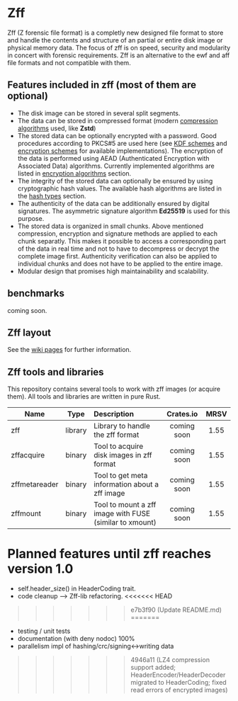 # Zff

Zff (Z forensic file format) is a completly new designed file format to store and handle the contents and structure of an partial or entire disk image or physical memory data.
The focus of zff is on speed, security and modularity in concert with forensic requirements.
Zff is an alternative to the ewf and aff file formats and not compatible with them.

## Features included in zff (most of them are optional)
- The disk image can be stored in several split segments.
- The data can be stored in compressed format (modern [compression algorithms](https://github.com/ph0llux/zff/wiki/Zff-layout#compression-algorithm-flag) used, like __Zstd__)
- The stored data can be optionally encrypted with a password. Good procedures according to PKCS#5 are used here (see [KDF schemes](https://github.com/ph0llux/zff/wiki/Zff-layout#kdf-flag) and [encryption schemes](https://github.com/ph0llux/zff/wiki/Zff-layout#encryption-scheme-flag) for available implementations). The encryption of the data is performed using AEAD (Authenticated Encryption with Associated Data) algorithms. Currently implemented algorithms are listed in [encryption algorithms](https://github.com/ph0llux/zff/wiki/Zff-layout#encryption-algorithms) section.
- The integrity of the stored data can optionally be ensured by using cryptographic hash values. The available hash algorithms are listed in the [hash types](https://github.com/ph0llux/zff/wiki/Zff-layout#hash-types-flag) section.
- The authenticity of the data can be additionally ensured by digital signatures. The asymmetric signature algorithm __Ed25519__ is used for this purpose.
- The stored data is organized in small chunks. 
Above mentioned compression, encryption and signature methods are applied to each chunk separatly. This makes it possible to access a corresponding part of the data in real time and not to have to decompress or decrypt the complete image first.
Authenticity verification can also be applied to individual chunks and does not have to be applied to the entire image.
- Modular design that promises high maintainability and scalability.

## benchmarks

coming soon.

## Zff layout

See the [wiki pages](https://github.com/ph0llux/zff/wiki/Zff-layout) for further information.

## Zff tools and libraries

This repository contains several tools to work with zff images (or acquire them). All tools and libraries are written in pure Rust.

| Name | Type | Description | Crates.io | MRSV |
|------|:----:|:------------|:---------:|:----:|
| zff  | library | Library to handle the zff format | coming soon | 1.55 |
| zffacquire | binary | Tool to acquire disk images in zff format | coming soon | 1.55 |
| zffmetareader | binary | Tool to get meta information about a zff image | coming soon | 1.55 |
| zffmount | binary | Tool to mount a zff image with FUSE (similar to xmount) | coming soon | 1.55 |

# Planned features until zff reaches version 1.0
- self.header_size() in HeaderCoding trait.
- code cleanup
--> Zff-lib refactoring.
<<<<<<< HEAD
>>>>>>> e7b3f90 (Update README.md)
=======
- testing / unit tests
- documentation (with deny nodoc) 100%
- parallelism impl of hashing/crc/signing<->writing data
>>>>>>> 4946a11 (LZ4 compression support added; HeaderEncoder/HeaderDecoder migrated to HeaderCoding; fixed read errors of encrypted images)
